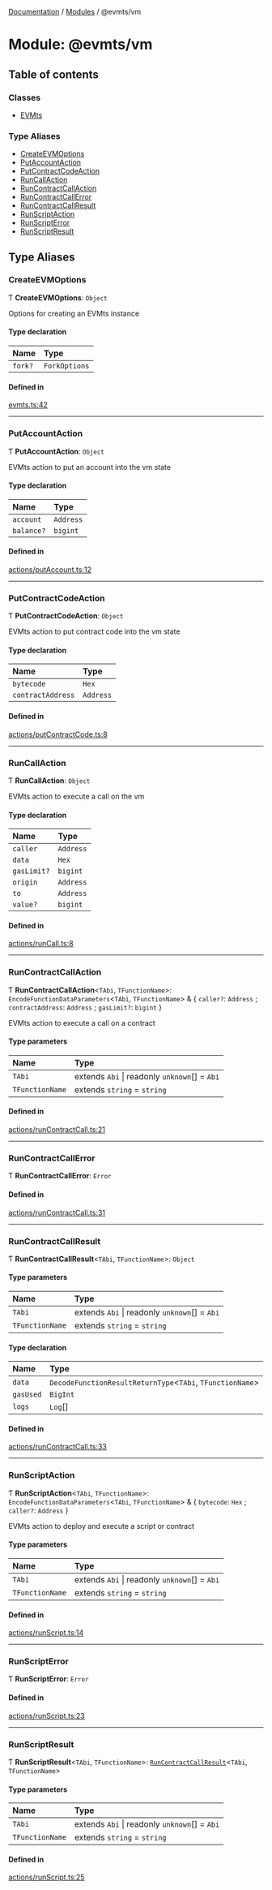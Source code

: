 [Documentation](../README.md) / [Modules](../modules.md) / @evmts/vm

# Module: @evmts/vm

## Table of contents

### Classes

- [EVMts](../classes/evmts_vm.EVMts.md)

### Type Aliases

- [CreateEVMOptions](evmts_vm.md#createevmoptions)
- [PutAccountAction](evmts_vm.md#putaccountaction)
- [PutContractCodeAction](evmts_vm.md#putcontractcodeaction)
- [RunCallAction](evmts_vm.md#runcallaction)
- [RunContractCallAction](evmts_vm.md#runcontractcallaction)
- [RunContractCallError](evmts_vm.md#runcontractcallerror)
- [RunContractCallResult](evmts_vm.md#runcontractcallresult)
- [RunScriptAction](evmts_vm.md#runscriptaction)
- [RunScriptError](evmts_vm.md#runscripterror)
- [RunScriptResult](evmts_vm.md#runscriptresult)

## Type Aliases

### CreateEVMOptions

Ƭ **CreateEVMOptions**: `Object`

Options for creating an EVMts instance

#### Type declaration

| Name | Type |
| :------ | :------ |
| `fork?` | `ForkOptions` |

#### Defined in

[evmts.ts:42](https://github.com/evmts/evmts-monorepo/blob/main/packages/vm/src/evmts.ts#L42)

___

### PutAccountAction

Ƭ **PutAccountAction**: `Object`

EVMts action to put an account into the vm state

#### Type declaration

| Name | Type |
| :------ | :------ |
| `account` | `Address` |
| `balance?` | `bigint` |

#### Defined in

[actions/putAccount.ts:12](https://github.com/evmts/evmts-monorepo/blob/main/packages/vm/src/actions/putAccount.ts#L12)

___

### PutContractCodeAction

Ƭ **PutContractCodeAction**: `Object`

EVMts action to put contract code into the vm state

#### Type declaration

| Name | Type |
| :------ | :------ |
| `bytecode` | `Hex` |
| `contractAddress` | `Address` |

#### Defined in

[actions/putContractCode.ts:8](https://github.com/evmts/evmts-monorepo/blob/main/packages/vm/src/actions/putContractCode.ts#L8)

___

### RunCallAction

Ƭ **RunCallAction**: `Object`

EVMts action to execute a call on the vm

#### Type declaration

| Name | Type |
| :------ | :------ |
| `caller` | `Address` |
| `data` | `Hex` |
| `gasLimit?` | `bigint` |
| `origin` | `Address` |
| `to` | `Address` |
| `value?` | `bigint` |

#### Defined in

[actions/runCall.ts:8](https://github.com/evmts/evmts-monorepo/blob/main/packages/vm/src/actions/runCall.ts#L8)

___

### RunContractCallAction

Ƭ **RunContractCallAction**\<`TAbi`, `TFunctionName`\>: `EncodeFunctionDataParameters`\<`TAbi`, `TFunctionName`\> & \{ `caller?`: `Address` ; `contractAddress`: `Address` ; `gasLimit?`: `bigint`  }

EVMts action to execute a call on a contract

#### Type parameters

| Name | Type |
| :------ | :------ |
| `TAbi` | extends `Abi` \| readonly `unknown`[] = `Abi` |
| `TFunctionName` | extends `string` = `string` |

#### Defined in

[actions/runContractCall.ts:21](https://github.com/evmts/evmts-monorepo/blob/main/packages/vm/src/actions/runContractCall.ts#L21)

___

### RunContractCallError

Ƭ **RunContractCallError**: `Error`

#### Defined in

[actions/runContractCall.ts:31](https://github.com/evmts/evmts-monorepo/blob/main/packages/vm/src/actions/runContractCall.ts#L31)

___

### RunContractCallResult

Ƭ **RunContractCallResult**\<`TAbi`, `TFunctionName`\>: `Object`

#### Type parameters

| Name | Type |
| :------ | :------ |
| `TAbi` | extends `Abi` \| readonly `unknown`[] = `Abi` |
| `TFunctionName` | extends `string` = `string` |

#### Type declaration

| Name | Type |
| :------ | :------ |
| `data` | `DecodeFunctionResultReturnType`\<`TAbi`, `TFunctionName`\> |
| `gasUsed` | `BigInt` |
| `logs` | `Log`[] |

#### Defined in

[actions/runContractCall.ts:33](https://github.com/evmts/evmts-monorepo/blob/main/packages/vm/src/actions/runContractCall.ts#L33)

___

### RunScriptAction

Ƭ **RunScriptAction**\<`TAbi`, `TFunctionName`\>: `EncodeFunctionDataParameters`\<`TAbi`, `TFunctionName`\> & \{ `bytecode`: `Hex` ; `caller?`: `Address`  }

EVMts action to deploy and execute a script or contract

#### Type parameters

| Name | Type |
| :------ | :------ |
| `TAbi` | extends `Abi` \| readonly `unknown`[] = `Abi` |
| `TFunctionName` | extends `string` = `string` |

#### Defined in

[actions/runScript.ts:14](https://github.com/evmts/evmts-monorepo/blob/main/packages/vm/src/actions/runScript.ts#L14)

___

### RunScriptError

Ƭ **RunScriptError**: `Error`

#### Defined in

[actions/runScript.ts:23](https://github.com/evmts/evmts-monorepo/blob/main/packages/vm/src/actions/runScript.ts#L23)

___

### RunScriptResult

Ƭ **RunScriptResult**\<`TAbi`, `TFunctionName`\>: [`RunContractCallResult`](evmts_vm.md#runcontractcallresult)\<`TAbi`, `TFunctionName`\>

#### Type parameters

| Name | Type |
| :------ | :------ |
| `TAbi` | extends `Abi` \| readonly `unknown`[] = `Abi` |
| `TFunctionName` | extends `string` = `string` |

#### Defined in

[actions/runScript.ts:25](https://github.com/evmts/evmts-monorepo/blob/main/packages/vm/src/actions/runScript.ts#L25)
